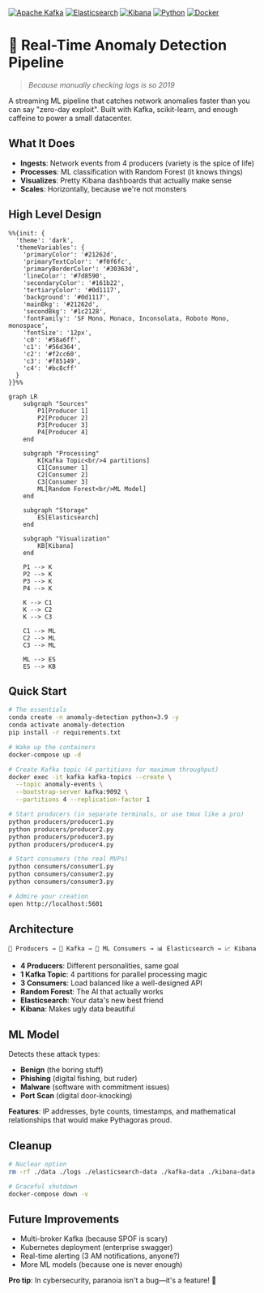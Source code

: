 [![Apache Kafka](https://img.shields.io/badge/Apache_Kafka-231F20?style=for-the-badge&logo=apache-kafka&logoColor=white)](https://kafka.apache.org/)
[![Elasticsearch](https://img.shields.io/badge/Elasticsearch-005571?style=for-the-badge&logo=elasticsearch&logoColor=white)](https://www.elastic.co/)
[![Kibana](https://img.shields.io/badge/Kibana-005571?style=for-the-badge&logo=kibana&logoColor=white)](https://www.elastic.co/kibana/)
[![Python](https://img.shields.io/badge/Python-3776AB?style=for-the-badge&logo=python&logoColor=white)](https://python.org/)
[![Docker](https://img.shields.io/badge/Docker-2496ED?style=for-the-badge&logo=docker&logoColor=white)](https://docker.com/)

# 🚨 Real-Time Anomaly Detection Pipeline

> *Because manually checking logs is so 2019*

A streaming ML pipeline that catches network anomalies faster than you can say "zero-day exploit". Built with Kafka, scikit-learn, and enough caffeine to power a small datacenter.

## What It Does

- **Ingests**: Network events from 4 producers (variety is the spice of life)
- **Processes**: ML classification with Random Forest (it knows things)  
- **Visualizes**: Pretty Kibana dashboards that actually make sense
- **Scales**: Horizontally, because we're not monsters

## High Level Design

```mermaid
%%{init: {
  'theme': 'dark',
  'themeVariables': {
    'primaryColor': '#21262d',
    'primaryTextColor': '#f0f6fc',
    'primaryBorderColor': '#30363d',
    'lineColor': '#7d8590',
    'secondaryColor': '#161b22',
    'tertiaryColor': '#0d1117',
    'background': '#0d1117',
    'mainBkg': '#21262d',
    'secondBkg': '#1c2128',
    'fontFamily': 'SF Mono, Monaco, Inconsolata, Roboto Mono, monospace',
    'fontSize': '12px',
    'c0': '#58a6ff',
    'c1': '#56d364', 
    'c2': '#f2cc60',
    'c3': '#f85149',
    'c4': '#bc8cff'
  }
}}%%

graph LR
    subgraph "Sources"
        P1[Producer 1]
        P2[Producer 2] 
        P3[Producer 3]
        P4[Producer 4]
    end
    
    subgraph "Processing"
        K[Kafka Topic<br/>4 partitions]
        C1[Consumer 1]
        C2[Consumer 2]
        C3[Consumer 3]
        ML[Random Forest<br/>ML Model]
    end
    
    subgraph "Storage"
        ES[Elasticsearch]
    end
    
    subgraph "Visualization"
        KB[Kibana]
    end
    
    P1 --> K
    P2 --> K
    P3 --> K
    P4 --> K
    
    K --> C1
    K --> C2
    K --> C3
    
    C1 --> ML
    C2 --> ML
    C3 --> ML
    
    ML --> ES
    ES --> KB
```

## Quick Start

```bash
# The essentials
conda create -n anomaly-detection python=3.9 -y
conda activate anomaly-detection
pip install -r requirements.txt

# Wake up the containers
docker-compose up -d

# Create Kafka topic (4 partitions for maximum throughput)
docker exec -it kafka kafka-topics --create \
  --topic anomaly-events \
  --bootstrap-server kafka:9092 \
  --partitions 4 --replication-factor 1

# Start producers (in separate terminals, or use tmux like a pro)
python producers/producer1.py
python producers/producer2.py  
python producers/producer3.py
python producers/producer4.py

# Start consumers (the real MVPs)
python consumers/consumer1.py
python consumers/consumer2.py
python consumers/consumer3.py

# Admire your creation
open http://localhost:5601
```

## Architecture

```
📡 Producers → 🌊 Kafka → 🤖 ML Consumers → 📊 Elasticsearch → 📈 Kibana
```

- **4 Producers**: Different personalities, same goal
- **1 Kafka Topic**: 4 partitions for parallel processing magic
- **3 Consumers**: Load balanced like a well-designed API
- **Random Forest**: The AI that actually works
- **Elasticsearch**: Your data's new best friend
- **Kibana**: Makes ugly data beautiful


## ML Model

Detects these attack types:
- **Benign** (the boring stuff)
- **Phishing** (digital fishing, but ruder)
- **Malware** (software with commitment issues)
- **Port Scan** (digital door-knocking)

**Features**: IP addresses, byte counts, timestamps, and mathematical relationships that would make Pythagoras proud.

## Cleanup

```bash
# Nuclear option
rm -rf ./data ./logs ./elasticsearch-data ./kafka-data ./kibana-data

# Graceful shutdown  
docker-compose down -v
```

## Future Improvements

- Multi-broker Kafka (because SPOF is scary)
- Kubernetes deployment (enterprise swagger)
- Real-time alerting (3 AM notifications, anyone?)
- More ML models (because one is never enough)

**Pro tip**: In cybersecurity, paranoia isn't a bug—it's a feature! 🔐
